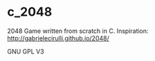 c_2048
======

2048 Game written from scratch in C. Inspiration: http://gabrielecirulli.github.io/2048/

GNU GPL V3
